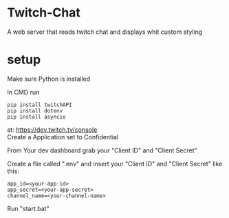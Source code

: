 # Twitch-Chat
A web server that reads twitch chat and displays whit custom styling


# setup 
Make sure Python is installed

In CMD run 
```batchfile
pip install twitchAPI
pip install dotenv
pip install asyncio
```

at: https://dev.twitch.tv/console \
Create a Application set to Confidential 

From Your dev dashboard grab your "Client ID" and "Client Secret"

Create a flie called ".env" and insert your "Client ID" and "Client Secret" like this:

```dotenv
app_id=<your-app-id>
app_secret=<your-app-secret>
channel_name=<your-channel-name>
```

Run "start.bat" 